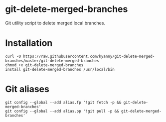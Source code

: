 # git-delete-merged-branches

Git utility script to delete merged local branches.

# Installation

```
curl -O https://raw.githubusercontent.com/kyanny/git-delete-merged-branches/master/git-delete-merged-branches
chmod +x git-delete-merged-branches
install git-delete-merged-branches /usr/local/bin
```

# Git aliases

```
git config --global --add alias.fp '!git fetch -p && git-delete-merged-branches'
git config --global --add alias.pp '!git pull -p && git-delete-merged-branches'
```
